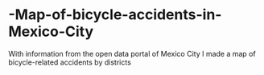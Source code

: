 # -Map-of-bicycle-accidents-in-Mexico-City
 With information from the open data portal of Mexico City I made a map of bicycle-related accidents by  districts
